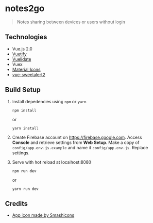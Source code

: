 # notes2go

> Notes sharing between devices or users without login

## Technologies
* Vue.js 2.0
* [Vuetify](https://vuetifyjs.com)
* [Vuelidate](https://github.com/monterail/vuelidate)
* Vuex
* [Material Icons](https://material.io/icons)
* [vue-sweetalert2](https://www.npmjs.com/package/vue-sweetalert2)

## Build Setup

1.  Install depedencies using `npm` or `yarn`

        npm install

    or

        yarn install

1.  Create Firebase account on https://firebase.google.com. Access **Console** and retrieve settings from **Web Setup**. Make a copy of `config/app.env.js.example` and name it `config/app.env.js`. Replace settings.
 
1.  Serve with hot reload at localhost:8080

        npm run dev

    or

        yarn run dev


## Credits

* [App icon made by Smashicons](https://www.flaticon.com/authors/smashicons)